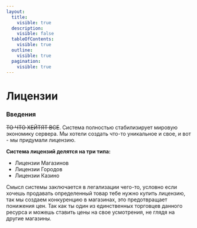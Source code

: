```yaml
---
layout:
  title:
    visible: true
  description:
    visible: false
  tableOfContents:
    visible: true
  outline:
    visible: true
  pagination:
    visible: true
---
```


# Лицензии

### Введения

~~ТО ЧТО ХЕЙТЯТ ВСЕ~~. Система полностью стабилизирует мировую экономику сервера. Мы хотели создать что-то уникальное и свое, и вот - мы придумали лицензию.

**Система лицензий делятся на три типа:**

* Лицензии Магазинов
* Лицензии Городов
* Лицензии Казино

Смысл системы заключается в легализации чего-то, условно если хочешь продавать определенный товар тебе нужно купить лицензию, так мы создаем конкуренцию в магазинах, это предотвращает понижения цен. Так как ты один из единственных торговцев данного ресурса и можешь ставить цены на свое усмотрения, не глядя на другие магазины.&#x20;
